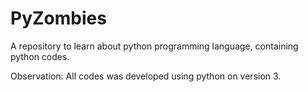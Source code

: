 # PyZombies
A repository to learn about python programming language, containing python codes.

Observation: All codes was developed using python on version 3.

